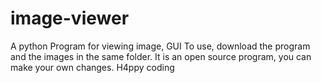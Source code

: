 # image-viewer
A python Program for viewing image, GUI
To use, download the program and the images in the same folder.
It is an open source program, you can make your own changes.
H4ppy coding
